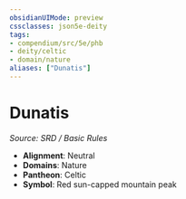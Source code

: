 ```yaml
---
obsidianUIMode: preview
cssclasses: json5e-deity
tags:
- compendium/src/5e/phb
- deity/celtic
- domain/nature
aliases: ["Dunatis"]
---
```

# Dunatis
*Source: SRD / Basic Rules* 

- **Alignment**: Neutral
- **Domains**: Nature
- **Pantheon**: Celtic
- **Symbol**: Red sun-capped mountain peak